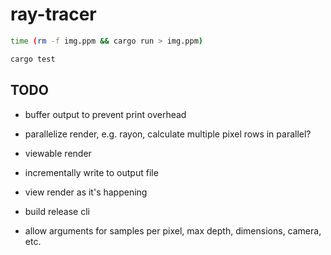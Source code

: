 # ray-tracer

```bash
time (rm -f img.ppm && cargo run > img.ppm)

cargo test
```

## TODO

- buffer output to prevent print overhead
- parallelize render, e.g. rayon, calculate multiple pixel rows in parallel?

- viewable render
- incrementally write to output file
- view render as it's happening

- build release cli
- allow arguments for samples per pixel, max depth, dimensions, camera, etc.
